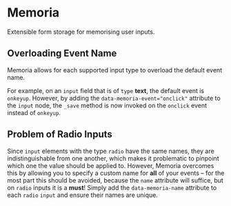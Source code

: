 Memoria
=======

Extensible form storage for memorising user inputs.

Overloading Event Name
-------

Memoria allows for each supported input type to overload the default event name.

For example, on an `input` field that is of `type` <strong>text</strong>, the default event is `onkeyup`. However, by adding the `data-memoria-event="onclick"` attribute to the `input` node, the `_save` method is now invoked on the `onclick` event instead of `onkeyup`.

Problem of Radio Inputs
-------

Since `input` elements with the type `radio` have the same names, they are indistinguishable from one another, which makes it problematic to pinpoint which one the value should be applied to. However, Memoria overcomes this by allowing you to specify a custom name for <strong>all</strong> of your events &ndash; for the most part this should be avoided, because the `name` attribute will suffice, but on `radio` inputs it is a <strong>must</strong>! Simply add the `data-memoria-name` attribute to each `radio` `input` and ensure their names are unique.